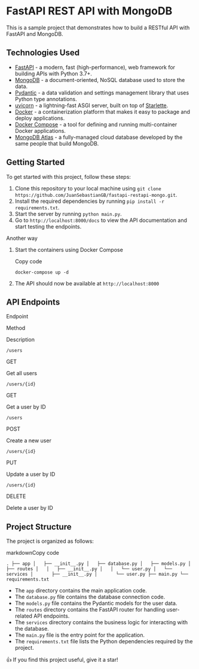 # FastAPI REST API with MongoDB

This is a sample project that demonstrates how to build a RESTful API with FastAPI and MongoDB.

## Technologies Used

- [FastAPI](https://fastapi.tiangolo.com/) - a modern, fast (high-performance), web framework for building APIs with Python 3.7+.
- [MongoDB](https://www.mongodb.com/) - a document-oriented, NoSQL database used to store the data.
- [Pydantic](https://pydantic-docs.helpmanual.io/) - a data validation and settings management library that uses Python type annotations.
- [uvicorn](https://www.uvicorn.org/) - a lightning-fast ASGI server, built on top of [Starlette](https://www.starlette.io/).
- [Docker](https://www.docker.com/) - a containerization platform that makes it easy to package and deploy applications.
- [Docker Compose](https://docs.docker.com/compose/) - a tool for defining and running multi-container Docker applications.
- [MongoDB Atlas](https://www.mongodb.com/cloud/atlas) - a fully-managed cloud database developed by the same people that build MongoDB.

## Getting Started

To get started with this project, follow these steps:

1.  Clone this repository to your local machine using `git clone https://github.com/JuanSebastianGB/fastapi-restapi-mongo.git`.
2.  Install the required dependencies by running `pip install -r requirements.txt`.
3.  Start the server by running `python main.py`.
4.  Go to `http://localhost:8000/docs` to view the API documentation and start testing the endpoints.

Another way

1.  Start the containers using Docker Compose

    Copy code

    `docker-compose up -d`

2.  The API should now be available at `http://localhost:8000`

## API Endpoints

Endpoint

Method

Description

`/users`

GET

Get all users

`/users/{id}`

GET

Get a user by ID

`/users`

POST

Create a new user

`/users/{id}`

PUT

Update a user by ID

`/users/{id}`

DELETE

Delete a user by ID

## Project Structure

The project is organized as follows:

markdownCopy code

`.
├── app
│   ├── __init__.py
│   ├── database.py
│   ├── models.py
│   ├── routes
│   │   ├── __init__.py
│   │   └── user.py
│   └── services
│       ├── __init__.py
│       └── user.py
├── main.py
└── requirements.txt`

- The `app` directory contains the main application code.
- The `database.py` file contains the database connection code.
- The `models.py` file contains the Pydantic models for the user data.
- The `routes` directory contains the FastAPI router for handling user-related API endpoints.
- The `services` directory contains the business logic for interacting with the database.
- The `main.py` file is the entry point for the application.
- The `requirements.txt` file lists the Python dependencies required by the project.

👍 If you find this project useful, give it a star!
